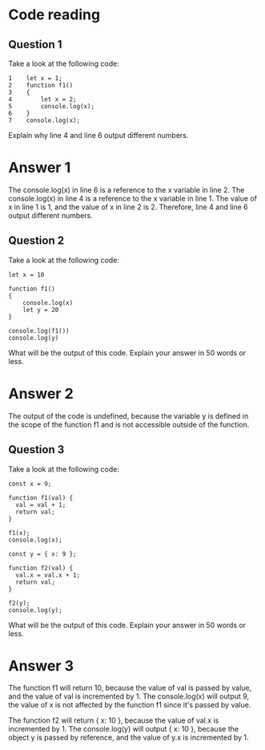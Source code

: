 # Code reading

## Question 1

Take a look at the following code:

```
1    let x = 1;
2    function f1()
3    {
4        let x = 2;
5        console.log(x);
6    }
7    console.log(x);
```

Explain why line 4 and line 6 output different numbers.
# Answer 1
The console.log(x) in line 6 is a reference to the x variable in line 2. The console.log(x) in line 4 is a reference to the x variable in line 1. The value of x in line 1 is 1, and the value of x in line 2 is 2. Therefore, line 4 and line 6 output different numbers.

## Question 2

Take a look at the following code:

```
let x = 10

function f1()
{
    console.log(x)
    let y = 20
}

console.log(f1())
console.log(y)
```

What will be the output of this code. Explain your answer in 50 words or less.
# Answer 2
The output of the code is undefined, because the variable y is defined in the scope of the function f1 and is not accessible outside of the function. 
## Question 3

Take a look at the following code:

```
const x = 9;

function f1(val) {
  val = val + 1;
  return val;
}

f1(x);
console.log(x);

const y = { x: 9 };

function f2(val) {
  val.x = val.x + 1;
  return val;
}

f2(y);
console.log(y);
```

What will be the output of this code. Explain your answer in 50 words or less.
# Answer 3
The function f1 will return 10, because the value of val is passed by value, and the value of val is incremented by 1. The console.log(x) will output 9, the value of x is not affected by the function f1 since it's passed by value.

The function f2 will return { x: 10 }, because the value of val.x is incremented by 1. The console.log(y) will output { x: 10 }, because the object y is passed by reference, and the value of y.x is incremented by 1. 
